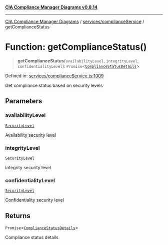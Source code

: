 [**CIA Compliance Manager Diagrams v0.8.14**](../../../README.md)

***

[CIA Compliance Manager Diagrams](../../../modules.md) / [services/complianceService](../README.md) / getComplianceStatus

# Function: getComplianceStatus()

> **getComplianceStatus**(`availabilityLevel`, `integrityLevel`, `confidentialityLevel`): `Promise`\<[`ComplianceStatusDetails`](../../../types/compliance/interfaces/ComplianceStatusDetails.md)\>

Defined in: [services/complianceService.ts:1009](https://github.com/Hack23/cia-compliance-manager/blob/257dd569f432a46611a1746c832a7e3d29232229/src/services/complianceService.ts#L1009)

Get compliance status based on security levels

## Parameters

### availabilityLevel

[`SecurityLevel`](../../../types/cia/type-aliases/SecurityLevel.md)

Availability security level

### integrityLevel

[`SecurityLevel`](../../../types/cia/type-aliases/SecurityLevel.md)

Integrity security level

### confidentialityLevel

[`SecurityLevel`](../../../types/cia/type-aliases/SecurityLevel.md)

Confidentiality security level

## Returns

`Promise`\<[`ComplianceStatusDetails`](../../../types/compliance/interfaces/ComplianceStatusDetails.md)\>

Compliance status details
